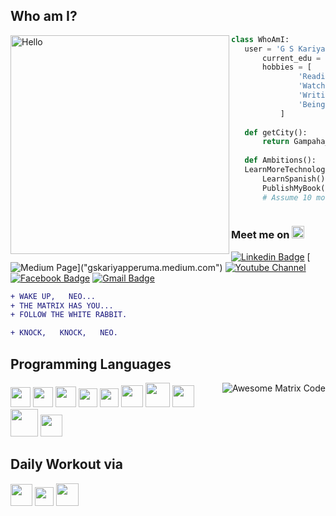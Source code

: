 <!-- Name: G S Kariyapperuma
<br/>SLIIT ID: IT20209902<br/> -->

<!-- ## Hello World! <img src="https://media.giphy.com/media/hvRJCLFzcasrR4ia7z/giphy.gif" width="25px"> -->

<!-- profile -->
  ## Who am I?
  <img src="https://i.pinimg.com/originals/00/4b/17/004b173f6e3d6843df10114e087f30a8.gif" width="350" alt="Hello" align="left" loop="infinite"/>
  
 ```python
 class WhoAmI:
 	user = 'G S Kariyapperuma'
		current_edu = "Undergraduate at SLIIT"
		hobbies = [
				'Reading anything infront of me',
				'Watching Movies',
				'Writing reviews, stroies and more'
				'Being up all Night chasing that ONE BUG...'
			]
	
	def getCity():
		return Gampaha_SriLanka()
	
	def Ambitions():
    LearnMoreTechnologies()
		LearnSpanish()
		PublishMyBook()
		# Assume 10 more awesome ambitions here  ;)
   
  ```
<!-- contacts -->
### Meet me on <img src="https://staceypeasley.com/news/arrow-down-animated.gif" width="20px">

[![Linkedin Badge](https://img.shields.io/badge/LinkedIn-0077B5?style=for-the-badge&logo=linkedin&logoColor=white)](www.linkedin.com/in/gayathmi-sanudini-kariyapperuma) [![Medium Page](https://img.shields.io/badge/Medium-12100E?style=for-the-badge&logo=medium&logoColor=white")]("gskariyapperuma.medium.com") [![Youtube Channel](https://img.shields.io/badge/YouTube-FF0000?style=for-the-badge&logo=youtube&logoColor=white)](https://www.youtube.com/channel/UCietjxpksncMdOUkycv5nqA) [![Facebook Badge](https://img.shields.io/badge/Facebook-1877F2?style=for-the-badge&logo=facebook&logoColor=white)]("https://www.facebook.com/gayathmisanudini.kariyapperuma.5/") [![Gmail Badge](https://img.shields.io/badge/Gmail-D14836?style=for-the-badge&logo=gmail&logoColor=white)](mailto:gayathmikariyapperuma@gmail.com)

<!-- Profile visits
  <p align="left"> <img src="https://komarev.com/ghpvc/?username=GayathmiKariyapperuma" alt="GSK" /> </p> -->

<!-- quote -->
  ```diff
  + WAKE UP,   NEO...
  + THE MATRIX HAS YOU...
  + FOLLOW THE WHITE RABBIT.
  
  + KNOCK,   KNOCK,   NEO.
 ```
<!-- Most used languages
  <img src = "https://github-readme-stats.vercel.app/api/top-langs/?username=GayathmiKariyapperuma&layout=compact"> -->

<!-- programming languages with icons -->
## Programming Languages
<img src = 'https://github.com/MarikIshtar007/MarikIshtar007/blob/master/images/matrix.gif' alt = 'Awesome Matrix Code' align='right'/>

<img src = 'https://cdn.svgporn.com/logos/c.svg' width='32'/> <img src = 'https://cdn.svgporn.com/logos/c-plusplus.svg' width='32'/> <img src = 'https://cdn.svgporn.com/logos/python.svg' height='33'/>  <img src = 'https://cdn.svgporn.com/logos/html-5.svg' width='30'/> <img src = 'https://cdn.svgporn.com/logos/css-3.svg' width='30'/> <img src = 'https://cdn.svgporn.com/logos/javascript.svg' width='35'/> <img src = 'https://cdn.svgporn.com/logos/java.svg' width='39'/> <img src = 'https://cdn.svgporn.com/logos/kotlin.svg' width='35'/> <img src = 'https://github.com/MarikIshtar007/MarikIshtar007/blob/master/images/php.svg' width='44'/>
 <img src = 'https://cdn.svgporn.com/logos/mysql.svg' width='35'/> 

<!-- coding environments with icons -->
## Daily Workout via 
  <img src = 'https://services.google.com/fh/files/emails/android_studio_image.png' height='35'/> <img src = 'https://upload.wikimedia.org/wikipedia/commons/thumb/9/9a/Visual_Studio_Code_1.35_icon.svg/1024px-Visual_Studio_Code_1.35_icon.svg.png' height='30'/> <img src = "https://cdn.svgporn.com/logos/github-octocat.svg" height="36"/>

<!-- ## Other Stuff
  - :octocat: [My Resume](https://drive.google.com/file/d/1r12H21TzxERUdxrNbbqBRdv1hQOcU2ko/view?usp=sharing)
  - If you have any suggestions to this README, feel free to inform me. And if you liked, go ahead and use it for yourself.(P.S. Star it too!!:grimacing: )
  - :octocat: [My Resume](https://drive.google.com/file/d/1uxq1shtoVfoD8D4sD5MHN3drGVA50vlz/view?usp=sharing)
  - If you have any suggestions to this README, feel free to pull up a request. And if you liked it, go ahead and use it for yourself.(P.S. Star it too!!:grimacing: ) -->

<!-- My Stats
  ![GSK's github stats](https://github-readme-stats.vercel.app/api?username=GayathmiKariyapperuma&show_icons=true&hide=[%22issues%22]) -->
